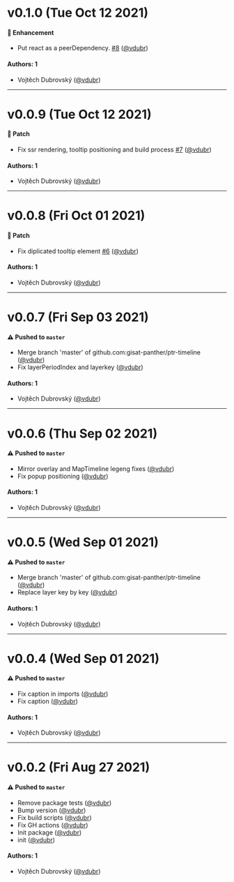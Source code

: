 # v0.1.0 (Tue Oct 12 2021)

#### 🚀 Enhancement

- Put react as a peerDependency. [#8](https://github.com/gisat-panther/ptr-timeline/pull/8) ([@vdubr](https://github.com/vdubr))

#### Authors: 1

- Vojtěch Dubrovský ([@vdubr](https://github.com/vdubr))

---

# v0.0.9 (Tue Oct 12 2021)

#### 🐾 Patch

- Fix ssr rendering, tooltip positioning and build process [#7](https://github.com/gisat-panther/ptr-timeline/pull/7) ([@vdubr](https://github.com/vdubr))

#### Authors: 1

- Vojtěch Dubrovský ([@vdubr](https://github.com/vdubr))

---

# v0.0.8 (Fri Oct 01 2021)

#### 🐾 Patch

- Fix diplicated tooltip element [#6](https://github.com/gisat-panther/ptr-timeline/pull/6) ([@vdubr](https://github.com/vdubr))

#### Authors: 1

- Vojtěch Dubrovský ([@vdubr](https://github.com/vdubr))

---

# v0.0.7 (Fri Sep 03 2021)

#### ⚠️ Pushed to `master`

- Merge branch 'master' of github.com:gisat-panther/ptr-timeline ([@vdubr](https://github.com/vdubr))
- Fix layerPeriodIndex and layerkey ([@vdubr](https://github.com/vdubr))

#### Authors: 1

- Vojtěch Dubrovský ([@vdubr](https://github.com/vdubr))

---

# v0.0.6 (Thu Sep 02 2021)

#### ⚠️ Pushed to `master`

- Mirror overlay and MapTimeline legeng fixes ([@vdubr](https://github.com/vdubr))
- Fix popup positioning ([@vdubr](https://github.com/vdubr))

#### Authors: 1

- Vojtěch Dubrovský ([@vdubr](https://github.com/vdubr))

---

# v0.0.5 (Wed Sep 01 2021)

#### ⚠️ Pushed to `master`

- Merge branch 'master' of github.com:gisat-panther/ptr-timeline ([@vdubr](https://github.com/vdubr))
- Replace layer key by key ([@vdubr](https://github.com/vdubr))

#### Authors: 1

- Vojtěch Dubrovský ([@vdubr](https://github.com/vdubr))

---

# v0.0.4 (Wed Sep 01 2021)

#### ⚠️ Pushed to `master`

- Fix caption in imports ([@vdubr](https://github.com/vdubr))
- Fix caption ([@vdubr](https://github.com/vdubr))

#### Authors: 1

- Vojtěch Dubrovský ([@vdubr](https://github.com/vdubr))

---

# v0.0.2 (Fri Aug 27 2021)

#### ⚠️ Pushed to `master`

- Remove package tests ([@vdubr](https://github.com/vdubr))
- Bump version ([@vdubr](https://github.com/vdubr))
- Fix build scripts ([@vdubr](https://github.com/vdubr))
- Fix GH actions ([@vdubr](https://github.com/vdubr))
- Init package ([@vdubr](https://github.com/vdubr))
- init ([@vdubr](https://github.com/vdubr))

#### Authors: 1

- Vojtěch Dubrovský ([@vdubr](https://github.com/vdubr))

